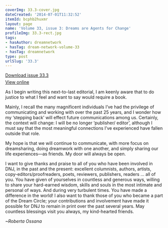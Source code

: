 ```yaml
---
coverImg: 33.3-cover.jpg
dateCreated: '2014-07-01T11:32:52'
itemId: bcphb2huxmr
layout: page
name: 'Volume 33, issue 3: Dreams are Agents for Change'
profileImg: 33.3-rect.jpg
tags:
- hasAuthor: dreamnetwork
- hasTag: dream-network-volume-33
- hasTag: dreamnetwork
type: post
urlSlug: '33.3'
---
```

<p style="margin-block-end: 5px; margin-block-start: 5px;"><a href="../files/pdfs/Volume_33/33.3_change.pdf" download="">Download issue 33.3</a></p><p style="margin-block-end: 5px; margin-block-start: 5px;"><a href="../files/pdfs/Volume_33/33.3_change.pdf">View online</a></p>

As I begin writing this next-to-last editorial, I am keenly aware that to do justice to what I feel and want to say would require a book. 

Mainly, I recall the many magnificent individuals I’ve had the privilege of communicating and working with over the past 25 years, and I wonder how my ‘stepping back’ will effect future communications among us. Certainly, the context will change: I will be no longer ‘publisher/ editor’, although I must say that the most meaningful connections I’ve experienced have fallen outside that role. 

My hope is that we will continue to communicate, with more focus on dreamsharing, doing dreamwork with one another, and simply sharing our life experiences—as friends. My door will always be open. 

I want to give thanks and praise to all of you who have been involved in DNJ, in the past and the present: excellent columnists, authors, artists, copy-editors/proofreaders, poets, reviewers, publishers, readers … all of you. You have given of yourselves in countless and generous ways, willing to share your hard-earned wisdom, skills and souls in the most intimate and personal of ways. And during very turbulent times. You have made a difference in the world! I also want to thank those of you who became a part of the Dream Circle; your contributions and involvement have made it possible for DNJ to remain in print over the past several years. May countless blessings visit you always, my kind-hearted friends.

_~Roberta Ossana_